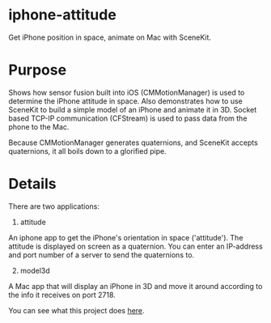 # iphone-attitude
Get iPhone position in space, animate on Mac with SceneKit.

# Purpose
Shows how sensor fusion built into iOS (CMMotionManager) is used to 
determine the iPhone attitude in space. Also 
demonstrates how to use SceneKit to build a simple model of an iPhone and 
animate it in 3D. Socket based TCP-IP communication
(CFStream) is used to pass data from the phone to the Mac.

Because CMMotionManager generates quaternions, and SceneKit accepts quaternions,
it all boils down to a glorified pipe.

# Details
There are two applications:

1. attitude

  An iphone app to get the iPhone's orientation in space ('attitude').
  The attitude is displayed on screen as a quaternion.
  You can enter an IP-address and port number of a server to send the quaternions to.

2. model3d

  A Mac app that will display an iPhone in 3D and move it around
  according to the info it receives on port 2718.

You can see what this project does [here](http://youtu.be/FmJ4iZ52Yxg).


